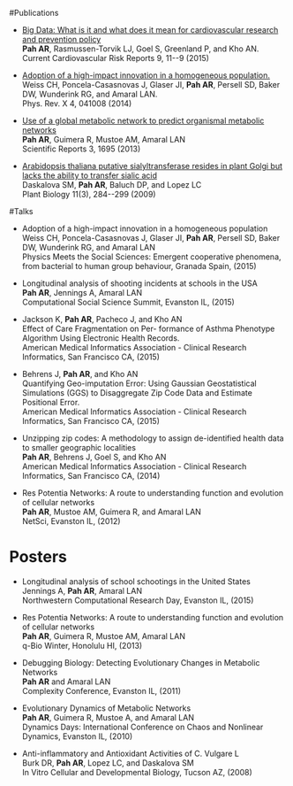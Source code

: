 <!-- 
.. title: Publications
.. slug: publications
.. date: 2015-04-19 15:45:51 UTC-05:00
.. tags: 
.. category: 
.. link: 
.. description: 
.. type: text
-->

#Publications

* [Big Data: What is it and what does it mean for cardiovascular research and prevention policy](http://link.springer.com/article/10.1007/s12170-014-0424-3#page-1) <br/>
  **Pah AR**, Rasmussen-Torvik LJ, Goel S, Greenland P, and Kho AN. <br/>
  Current Cardiovascular Risk Reports 9, 11--9 (2015) <br/>

* [Adoption of a high-impact innovation in a homogeneous population.](http://journals.aps.org/prx/abstract/10.1103/PhysRevX.4.041008) <br/>
  Weiss CH, Poncela-Casasnovas J, Glaser JI, **Pah AR**, Persell SD, Baker DW, Wunderink RG, and Amaral LAN. <br/>
  Phys. Rev. X 4, 041008 (2014) <br/>

* [Use of a global metabolic network to predict organismal metabolic networks](http://www.nature.com/srep/2013/130422/srep01695/full/srep01695.html) <br/>
  **Pah AR**, Guimera R, Mustoe AM, Amaral LAN <br/>
  Scientific Reports 3, 1695 (2013) <br/>

* [Arabidopsis thaliana putative sialyltransferase resides in plant Golgi but lacks the ability to transfer sialic acid](http://onlinelibrary.wiley.com/doi/10.1111/j.1438-8677.2008.00138.x/abstract) <br/>
  Daskalova SM, **Pah AR**, Baluch DP, and Lopez LC <br/>
  Plant Biology 11(3), 284--299 (2009) <br/>

#Talks

* Adoption of a high-impact innovation in a homogeneous population <br/>
  Weiss CH, Poncela-Casasnovas J, Glaser JI, **Pah AR**, Persell SD, Baker DW, Wunderink RG, and Amaral LAN <br/>
  Physics Meets the Social Sciences: Emergent cooperative phenomena, from bacterial to human group behaviour, Granada Spain, (2015)

* Longitudinal analysis of shooting incidents at schools in the USA <br/>
  **Pah AR**, Jennings A, Amaral LAN <br/>
  Computational Social Science Summit, Evanston IL, (2015) <br/>

* Jackson K, **Pah AR**, Pacheco J, and Kho AN <br/>
  Effect of Care Fragmentation on Per- formance of Asthma Phenotype Algorithm Using Electronic Health Records. <br/>
  American Medical Informatics Association - Clinical Research Informatics, San Francisco CA, (2015)

* Behrens J, **Pah AR**, and Kho AN <br/>
  Quantifying Geo-imputation Error: Using Gaussian Geostatistical Simulations (GGS) to Disaggregate Zip Code Data and Estimate Positional Error. <br/>
  American Medical Informatics Association - Clinical Research Informatics, San Francisco CA, (2015)

* Unzipping zip codes: A methodology to assign de-identified health data to smaller geographic localities <br/>
  **Pah AR**, Behrens J, Goel S, and Kho AN <br/>
  American Medical Informatics Association - Clinical Research Informatics, San Francisco CA, (2014) <br/>

* Res Potentia Networks: A route to understanding function and evolution of cellular networks <br/>
  **Pah AR**, Mustoe AM, Guimera R, and Amaral LAN <br/>
  NetSci, Evanston IL, (2012) <br/>

# Posters

* Longitudinal analysis of school schootings in the United States <br/>
  Jennings A, **Pah AR**, Amaral LAN <br/>
  Northwestern Computational Research Day, Evanston IL, (2015)

* Res Potentia Networks: A route to understanding function and evolution of cellular networks <br/>
  **Pah AR**, Guimera R, Mustoe AM, Amaral LAN <br/>
  q-Bio Winter, Honolulu HI, (2013) <br/>

* Debugging Biology: Detecting Evolutionary Changes in Metabolic Networks <br/>
  **Pah AR** and Amaral LAN <br/>
  Complexity Conference, Evanston IL, (2011) <br/>

* Evolutionary Dynamics of Metabolic Networks <br/>
  **Pah AR**, Guimera R, Mustoe A, and Amaral LAN <br/>
  Dynamics Days: International Conference on Chaos and Nonlinear Dynamics, Evanston IL, (2010) <br/>

* Anti-inflammatory and Antioxidant Activities of C. Vulgare L <br/>
  Burk DR, **Pah AR**, Lopez LC, and Daskalova SM <br/>
  In Vitro Cellular and Developmental Biology, Tucson AZ, (2008) <br/>
